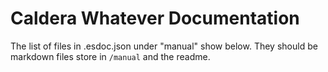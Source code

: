 # Caldera Whatever Documentation
The list of files in .esdoc.json under "manual" show below. They should be markdown files store in `/manual` and the readme.

